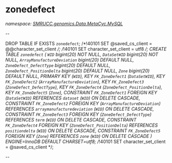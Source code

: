 ﻿# zonedefect
_namespace: [SMRUCC.genomics.Data.MetaCyc.MySQL](./index.md)_

--
 
 DROP TABLE IF EXISTS `zonedefect`;
 /*!40101 SET @saved_cs_client = @@character_set_client */;
 /*!40101 SET character_set_client = utf8 */;
 CREATE TABLE `zonedefect` (
 `WID` bigint(20) NOT NULL,
 `DataSetWID` bigint(20) NOT NULL,
 `ArrayManufactureDeviation` bigint(20) DEFAULT NULL,
 `ZoneDefect_DefectType` bigint(20) DEFAULT NULL,
 `ZoneDefect_PositionDelta` bigint(20) DEFAULT NULL,
 `Zone` bigint(20) DEFAULT NULL,
 PRIMARY KEY (`WID`),
 KEY `FK_ZoneDefect1` (`DataSetWID`),
 KEY `FK_ZoneDefect2` (`ArrayManufactureDeviation`),
 KEY `FK_ZoneDefect3` (`ZoneDefect_DefectType`),
 KEY `FK_ZoneDefect4` (`ZoneDefect_PositionDelta`),
 KEY `FK_ZoneDefect5` (`Zone`),
 CONSTRAINT `FK_ZoneDefect1` FOREIGN KEY (`DataSetWID`) REFERENCES `dataset` (`WID`) ON DELETE CASCADE,
 CONSTRAINT `FK_ZoneDefect2` FOREIGN KEY (`ArrayManufactureDeviation`) REFERENCES `arraymanufacturedeviation` (`WID`) ON DELETE CASCADE,
 CONSTRAINT `FK_ZoneDefect3` FOREIGN KEY (`ZoneDefect_DefectType`) REFERENCES `term` (`WID`) ON DELETE CASCADE,
 CONSTRAINT `FK_ZoneDefect4` FOREIGN KEY (`ZoneDefect_PositionDelta`) REFERENCES `positiondelta` (`WID`) ON DELETE CASCADE,
 CONSTRAINT `FK_ZoneDefect5` FOREIGN KEY (`Zone`) REFERENCES `zone` (`WID`) ON DELETE CASCADE
 ) ENGINE=InnoDB DEFAULT CHARSET=utf8;
 /*!40101 SET character_set_client = @saved_cs_client */;
 
 --




